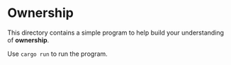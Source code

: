 # Ownership

This directory contains a simple program to help build your understanding of **ownership**.

Use `cargo run` to run the program.
